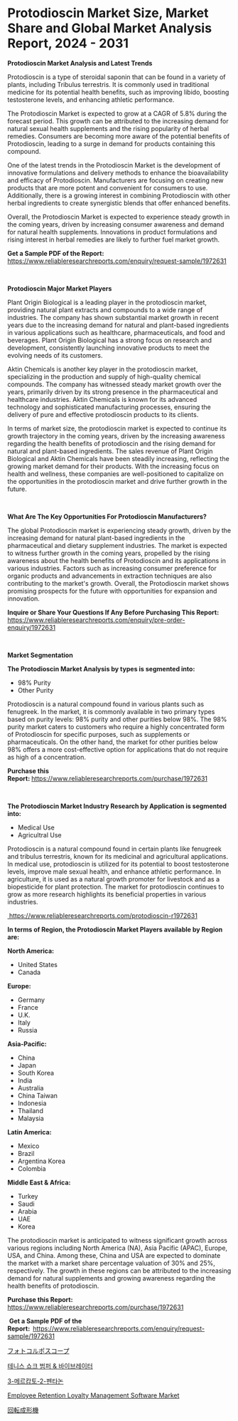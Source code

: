 <p><h1>Protodioscin Market Size, Market Share and Global Market Analysis Report, 2024 - 2031</h1></p><p><strong>Protodioscin Market Analysis and Latest Trends</strong></p>
<p><p>Protodioscin is a type of steroidal saponin that can be found in a variety of plants, including Tribulus terrestris. It is commonly used in traditional medicine for its potential health benefits, such as improving libido, boosting testosterone levels, and enhancing athletic performance.</p><p>The Protodioscin Market is expected to grow at a CAGR of 5.8% during the forecast period. This growth can be attributed to the increasing demand for natural sexual health supplements and the rising popularity of herbal remedies. Consumers are becoming more aware of the potential benefits of Protodioscin, leading to a surge in demand for products containing this compound.</p><p>One of the latest trends in the Protodioscin Market is the development of innovative formulations and delivery methods to enhance the bioavailability and efficacy of Protodioscin. Manufacturers are focusing on creating new products that are more potent and convenient for consumers to use. Additionally, there is a growing interest in combining Protodioscin with other herbal ingredients to create synergistic blends that offer enhanced benefits.</p><p>Overall, the Protodioscin Market is expected to experience steady growth in the coming years, driven by increasing consumer awareness and demand for natural health supplements. Innovations in product formulations and rising interest in herbal remedies are likely to further fuel market growth.</p></p>
<p><strong>Get a Sample PDF of the Report:&nbsp;</strong> <a href="https://www.reliableresearchreports.com/enquiry/request-sample/1972631">https://www.reliableresearchreports.com/enquiry/request-sample/1972631</a></p>
<p>&nbsp;</p>
<p><strong>Protodioscin Major Market Players</strong></p>
<p><p>Plant Origin Biological is a leading player in the protodioscin market, providing natural plant extracts and compounds to a wide range of industries. The company has shown substantial market growth in recent years due to the increasing demand for natural and plant-based ingredients in various applications such as healthcare, pharmaceuticals, and food and beverages. Plant Origin Biological has a strong focus on research and development, consistently launching innovative products to meet the evolving needs of its customers.</p><p>Aktin Chemicals is another key player in the protodioscin market, specializing in the production and supply of high-quality chemical compounds. The company has witnessed steady market growth over the years, primarily driven by its strong presence in the pharmaceutical and healthcare industries. Aktin Chemicals is known for its advanced technology and sophisticated manufacturing processes, ensuring the delivery of pure and effective protodioscin products to its clients.</p><p>In terms of market size, the protodioscin market is expected to continue its growth trajectory in the coming years, driven by the increasing awareness regarding the health benefits of protodioscin and the rising demand for natural and plant-based ingredients. The sales revenue of Plant Origin Biological and Aktin Chemicals have been steadily increasing, reflecting the growing market demand for their products. With the increasing focus on health and wellness, these companies are well-positioned to capitalize on the opportunities in the protodioscin market and drive further growth in the future.</p></p>
<p>&nbsp;</p>
<p><strong>What Are The Key Opportunities For Protodioscin Manufacturers?</strong></p>
<p><p>The global Protodioscin market is experiencing steady growth, driven by the increasing demand for natural plant-based ingredients in the pharmaceutical and dietary supplement industries. The market is expected to witness further growth in the coming years, propelled by the rising awareness about the health benefits of Protodioscin and its applications in various industries. Factors such as increasing consumer preference for organic products and advancements in extraction techniques are also contributing to the market's growth. Overall, the Protodioscin market shows promising prospects for the future with opportunities for expansion and innovation.</p></p>
<p><strong>Inquire or Share Your Questions If Any Before Purchasing This Report:</strong> <a href="https://www.reliableresearchreports.com/enquiry/pre-order-enquiry/1972631">https://www.reliableresearchreports.com/enquiry/pre-order-enquiry/1972631</a></p>
<p>&nbsp;</p>
<p><strong>Market Segmentation</strong></p>
<p><strong>The Protodioscin Market Analysis by types is segmented into:</strong></p>
<p><ul><li>98% Purity</li><li>Other Purity</li></ul></p>
<p><p>Protodioscin is a natural compound found in various plants such as fenugreek. In the market, it is commonly available in two primary types based on purity levels: 98% purity and other purities below 98%. The 98% purity market caters to customers who require a highly concentrated form of Protodioscin for specific purposes, such as supplements or pharmaceuticals. On the other hand, the market for other purities below 98% offers a more cost-effective option for applications that do not require as high of a concentration.</p></p>
<p><strong>Purchase this Report:&nbsp;</strong><a href="https://www.reliableresearchreports.com/purchase/1972631">https://www.reliableresearchreports.com/purchase/1972631</a></p>
<p>&nbsp;</p>
<p><strong>The Protodioscin Market Industry Research by Application is segmented into:</strong></p>
<p><ul><li>Medical Use</li><li>Agricultral Use</li></ul></p>
<p><p>Protodioscin is a natural compound found in certain plants like fenugreek and tribulus terrestris, known for its medicinal and agricultural applications. In medical use, protodioscin is utilized for its potential to boost testosterone levels, improve male sexual health, and enhance athletic performance. In agriculture, it is used as a natural growth promoter for livestock and as a biopesticide for plant protection. The market for protodioscin continues to grow as more research highlights its beneficial properties in various industries.</p></p>
<p><a href="https://www.reliableresearchreports.com/protodioscin-r1972631">&nbsp;https://www.reliableresearchreports.com/protodioscin-r1972631</a></p>
<p><strong>In terms of Region, the Protodioscin Market Players available by Region are:</strong></p>
<p>
    <p> <strong> North America: </strong>
        <ul>
            <li>United States</li>
            <li>Canada</li>
        </ul>
        </p> 
    <p> <strong> Europe: </strong>
        <ul>
            <li>Germany</li>
            <li>France</li>
            <li>U.K.</li>
            <li>Italy</li>
            <li>Russia</li>
        </ul>
        </p> 
    <p> <strong> Asia-Pacific: </strong>
        <ul>
            <li>China</li>
            <li>Japan</li>
            <li>South Korea</li>
            <li>India</li>
            <li>Australia</li>
            <li>China Taiwan</li>
            <li>Indonesia</li>
            <li>Thailand</li>
            <li>Malaysia</li>
        </ul>
        </p> 
    <p> <strong> Latin America: </strong>
        <ul>
            <li>Mexico</li>
            <li>Brazil</li>
            <li>Argentina Korea</li>
            <li>Colombia</li>
        </ul>
        </p> 
    <p> <strong> Middle East & Africa: </strong>
        <ul>
            <li>Turkey</li>
            <li>Saudi</li>
            <li>Arabia</li>
            <li>UAE</li>
            <li>Korea</li>
        </ul>
    </p>
    </p>
<p><p>The protodioscin market is anticipated to witness significant growth across various regions including North America (NA), Asia Pacific (APAC), Europe, USA, and China. Among these, China and USA are expected to dominate the market with a market share percentage valuation of 30% and 25%, respectively. The growth in these regions can be attributed to the increasing demand for natural supplements and growing awareness regarding the health benefits of protodioscin.</p></p>
<p><strong>Purchase this Report: </strong><a href="https://www.reliableresearchreports.com/purchase/1972631">https://www.reliableresearchreports.com/purchase/1972631</a></p>
<p>&nbsp;<strong>Get a Sample PDF of the Report:&nbsp;&nbsp;</strong><a href="https://www.reliableresearchreports.com/enquiry/request-sample/1972631">https://www.reliableresearchreports.com/enquiry/request-sample/1972631</a></p>
<p><strong></strong></p>
<p><p><a href="https://medium.com/@teridactyl90/%E5%86%99%E7%9C%9F%E3%82%B3%E3%83%AB%E3%83%9D%E3%82%B9%E3%82%B3%E3%83%BC%E3%83%97%E5%B8%82%E5%A0%B4%E3%81%AF-%E5%B8%82%E5%A0%B4%E3%82%B7%E3%82%A7%E3%82%A2-%E5%B8%82%E5%A0%B4%E3%83%88%E3%83%AC%E3%83%B3%E3%83%89-%E5%B8%82%E5%A0%B4%E6%88%90%E9%95%B7%E3%81%AB%E9%96%A2%E3%81%99%E3%82%8B%E6%83%85%E5%A0%B1%E3%82%92%E6%8F%90%E4%BE%9B%E3%81%97%E3%81%BE%E3%81%99-4bd3868db4cd">フォトコルポスコープ</a></p><p><a href="https://medium.com/@jeralderzog65756e/%ED%85%8C%EB%8B%88%EC%8A%A4-%EC%B6%A9%EA%B2%A9-%EB%B0%A9%EC%A7%80-amp-%EC%A7%84%EB%8F%99%EA%B8%B0-%EC%8B%9C%EC%9E%A5-%EC%A0%84%EB%A7%9D-%EC%82%B0%EC%97%85-%EA%B0%9C%EC%9A%94-%EB%B0%8F-%EC%98%88%EC%B8%A1-2024%EB%85%84%EB%B6%80%ED%84%B0-2031%EB%85%84%EA%B9%8C%EC%A7%80-ed0b448db405">테니스 쇼크 범퍼 & 바이브레이터</a></p><p><a href="https://medium.com/@jaleelweissnat2022/3-%EB%A9%94%EB%A5%B4%EC%B9%B4%ED%94%84%ED%86%A0-2-%ED%8E%9C%ED%83%80%EB%85%BC-%EC%8B%9C%EC%9E%A5-%ED%86%B5%EC%B0%B0-%EC%8B%9C%EC%9E%A5-%EB%8F%99%ED%96%A5-%EC%84%B1%EC%9E%A5-2024%EB%85%84%EB%B6%80%ED%84%B0-2031%EB%85%84%EA%B9%8C%EC%A7%80-%EC%98%88%EC%B8%A1%EB%90%9C-%EA%B2%83-89e0074e5155">3-메르캅토-2-펜타논</a></p><p><a href="https://github.com/markusgodoy/Market-Research-Report-List-4/blob/main/employee-retention-loyalty-management-software-market.md">Employee Retention Loyalty Management Software Market</a></p><p><a href="https://medium.com/@addyserr7687/%E5%9B%9E%E8%BB%A2%E6%88%90%E5%BD%A2%E6%A9%9F%E5%B8%82%E5%A0%B4-2031%E5%B9%B4%E3%81%BE%E3%81%A7%E3%81%AE%E3%83%88%E3%83%AC%E3%83%B3%E3%83%89-%E4%BA%88%E6%B8%AC-%E7%AB%B6%E4%BA%89%E5%88%86%E6%9E%90-0b4276e85f6d">回転成形機</a></p></p>